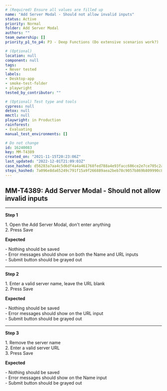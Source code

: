 ```yaml
---
# (Required) Ensure all values are filled up
name: "Add Server Modal - Should not allow invalid inputs"
status: Active
priority: Normal
folder: Add Server Modal
authors: ""
team_ownership: []
priority_p1_to_p4: P3 - Deep Functions (Do extensive scenarios work?)

# (Optional)
location: null
component: null
tags: 
- Never tested
labels: 
- Desktop-app
- smoke-test-folder
- playwright
tested_by_contributor: ""

# (Optional) Test type and tools
cypress: null
detox: null
mmctl: null
playwright: in Production
rainforest: 
- Evaluating
manual_test_environments: []

# Do not change
id: 16240083
key: MM-T4389
created_on: "2021-11-15T20:23:06Z"
last_updated: "2022-12-01T21:09:03Z"
case_hashed: d56283a7aa4c5d6df4a4a461768fed788a4e93facc686ce2e7ce705c2abd7e4282cb8e433b1e16df9fb836987f7b8d14
steps_hashed: 7a096e8da65249c791f15a9f266889aea2beb78c9057b869b809990c85bca010f6c112a898abfb7caafe471ba8b1acda
---
```


<!-- (Auto-generated) Based on frontmatter's "key" and "name" -->

## MM-T4389: Add Server Modal - Should not allow invalid inputs

---

**Step 1**

1\. Open the Add Server Modal, don't enter anything\
2\. Press Save

**Expected**

\- Nothing should be saved\
\- Error messages should show on both the Name and URL inputs\
\- Submit button should be grayed out

---

**Step 2**

1\. Enter a valid server name, leave the URL blank\
2\. Press Save

**Expected**

\- Nothing should be saved\
\- Error messages should show on the URL input\
\- Submit button should be grayed out

---

**Step 3**

1\. Remove the server name\
2\. Enter a valid server URL\
3\. Press Save

**Expected**

\- Nothing should be saved\
\- Error messages should show on the Name input\
\- Submit button should be grayed out
